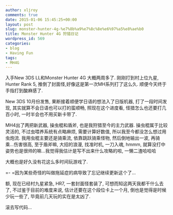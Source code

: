 ```yaml
---
author: xljroy
comments: true
date: 2015-01-06 15:45:25+00:00
layout: post
slug: monster-hunter-4g-%e7%8b%a9%e7%8c%8e%e6%97%a5%e8%ae%b0
title: Monster Hunter 4G 狩猎日记
wordpress_id: 569
categories:
- blog
- Having Fun
tags:
- MH4G
---
```


入手New 3DS LL和Monster Hunter 4G 大概两周多了. 刚刚打到村上位九星, Hunter Rank 5, 推倒了封面怪,好像这是第一次MH系列打了这么久. 顺便今天终于手指打到酸麻感了.

New 3DS 10月份发售, 果断接着顺便学日语的想法入了日版机器, 打了一段时间发现, 其实就算不会日语也可以打的蛮顺畅, 照现在这个进度看, 怪猎怎么也还要打几百小时, 一时半会也不用买新卡带了.

MH4出了两把新武器, 操虫棍和盾斧, 也是我狩猎至今的主力武器. 操虫棍属于比较灵活的, 不过虫喂养系统有点略麻烦, 需要计算好数值, 所以我至今都没怎么想过用虫炮流. 我用虫棍主要还是骑乘流, 依靠跳跃骑乘怪物, 然后倒地输出一波, 再骑乘...伤害很高, 至于盾斧嘛, 大招的浪漫, 找准时机, 一刀入魂, hmmm, 就算没打中姿势也是很帅的嘛...我觉得我估计是写不出来什么攻略的啦, 一懒二渣哈哈哈

大概也是好久没有花这么多时间玩游戏了.

=- =因为某些奇怪的叫做拖延症的病导致了忘记继续更新这个了...

额, 现在已经村九星紧急, HR7, 一套封面怪套装了, 可想而知这两天我都干什么去了, 不过鉴于目前的难度来说, 估计还要在这个段位卡上一个月, 倒也是觉得是时候少玩一些了, 毕竟前几天玩的实在是太凶了.

滚去写代码...
